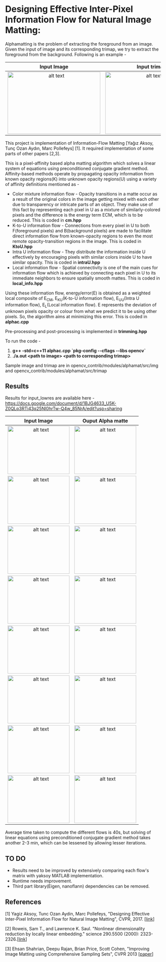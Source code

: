 # Designing Effective Inter-Pixel Information Flow for Natural Image Matting:

Alphamatting is the problem of extracting the foreground from an image. Given the input of image and its corresponding trimap, we try to extract the foreground from the background. Following is an example - 

Input Image                | Input trimap              | Ouput Alpha matte  
:-------------------------:|:-------------------------:|:-------------------------:
<img src="https://github.com/muskaankularia/opencv_contrib/blob/alphamatting/modules/alphamat/img/net.png" alt="alt text" width="300" height="200"> | <img src="https://github.com/muskaankularia/opencv_contrib/blob/alphamatting/modules/alphamat/trimap/net.png" alt="alt text" width="300" height="200"> | <img src="https://github.com/muskaankularia/opencv_contrib/blob/alphamatting/modules/alphamat/Result/result_net.png" alt="alt text" width="300" height="200">

This project is implementation of Information-Flow Matting [Yağız Aksoy, Tunç Ozan Aydın, Marc Pollefeys] [1]. It required implementation of some parts of other papers [2,3].

This is a pixel-affinity based alpha matting algorithm which solves a linear system of equations using preconditioned conjugate gradient method. Affinity-based methods operate by propagating opacity information from known opacity regions(K) into unknown opacity regions(U) using a variety of affinity definitions mentioned as -
* Color mixture information flow - Opacity transitions in a matte occur as a result of the original colors in the image getting mixed with each other due to transparency or intricate parts of an object. They make use of this fact by representing each pixel in U as a mixture of similarly-colored pixels and the difference is the energy term ECM,  which is to be reduced. This is coded in **cm.hpp**
* K-to-U information flow - Connections from every pixel in U to both F(foreground pixels) and B(background pixels) are made to facilitate direct information flow from known-opacity regions to even the most remote opacity-transition regions in the image. This is coded in **KtoU.hpp**
* Intra U information flow - They distribute the information inside U effectively by encouraging pixels with similar colors inside U to have similar opacity. This is coded in **intraU.hpp**
* Local information flow - Spatial connectivity is one of the main cues for information flow which is achieved by connecting each pixel in U to its immediate neighbors to ensure spatially smooth mattes. This is coded in **local_info.hpp**

Using these information flow, energy/error(E) is obtained as a weighted local composite of E<sub>CM</sub>, E<sub>KU</sub>(K-to-U information flow), E<sub>UU</sub>(Intra U information flow), E<sub>L</sub>(Local information flow).
E represents the deviation of unknown pixels opacity or colour from what we predict it to be using other pixels. So, the algorithm aims at minimizing this error. This is coded in **alphac.cpp**

Pre-processing and post-processing is implemented in **trimming.hpp**

To run the code -
1. **g++ -std=c++11 alphac.cpp \`pkg-config --cflags --libs opencv\`**
1. **./a.out \<path to image> \<path to corresponding trimap>**

Sample image and trimap are in opencv_contrib/modules/alphamat/src/img and opencv_contrib/modules/alphamat/src/trimap

## Results

Results for input_lowres are available here -
https://docs.google.com/document/d/1BJG4633_U5K-Z0QLp3RTi43q25NI0hrTw-Q4w_85NrA/edit?usp=sharing

Input Image             | Ouput Alpha matte 
:-------------------------:|:-------------------------:
<img src="https://github.com/muskaankularia/opencv_contrib/blob/alphamatting/modules/alphamat/img/net.png" alt="alt text" width="200" height="155">  |  <img src="https://github.com/muskaankularia/opencv_contrib/blob/alphamatting/modules/alphamat/Result/result_net.png" alt="alt text" width="200" height="155">
<img src="https://github.com/muskaankularia/opencv_contrib/blob/alphamatting/modules/alphamat/img/doll.png" alt="alt text" width="200" height="155">  |  <img src="https://github.com/muskaankularia/opencv_contrib/blob/alphamatting/modules/alphamat/Result/result_doll.png" alt="alt text" width="200" height="155">
<img src="https://github.com/muskaankularia/opencv_contrib/blob/alphamatting/modules/alphamat/img/donkey.png" alt="alt text" width="200" height="155">  |  <img src="https://github.com/muskaankularia/opencv_contrib/blob/alphamatting/modules/alphamat/Result/result_donkey.png" alt="alt text" width="200" height="155">
<img src="https://github.com/muskaankularia/opencv_contrib/blob/alphamatting/modules/alphamat/img/elephant.png" alt="alt text" width="200" height="155">  |  <img src="https://github.com/muskaankularia/opencv_contrib/blob/alphamatting/modules/alphamat/Result/result_elephant.png" alt="alt text" width="200" height="155">
<img src="https://github.com/muskaankularia/opencv_contrib/blob/alphamatting/modules/alphamat/img/pineapple.png" alt="alt text" width="200" height="155">  |  <img src="https://github.com/muskaankularia/opencv_contrib/blob/alphamatting/modules/alphamat/Result/result_pineapple.png" alt="alt text" width="200" height="155">
<img src="https://github.com/muskaankularia/opencv_contrib/blob/alphamatting/modules/alphamat/img/plant.png" alt="alt text" width="200" height="155">  |  <img src="https://github.com/muskaankularia/opencv_contrib/blob/alphamatting/modules/alphamat/Result/result_plant.png" alt="alt text" width="200" height="155">
<img src="https://github.com/muskaankularia/opencv_contrib/blob/alphamatting/modules/alphamat/img/plasticbag.png" alt="alt text" width="200" height="155">  |  <img src="https://github.com/muskaankularia/opencv_contrib/blob/alphamatting/modules/alphamat/Result/result_plasticbag.png" alt="alt text" width="200" height="155">
<img src="https://github.com/muskaankularia/opencv_contrib/blob/alphamatting/modules/alphamat/img/troll.png" alt="alt text" width="200" height="155">  |  <img src="https://github.com/muskaankularia/opencv_contrib/blob/alphamatting/modules/alphamat/Result/result_troll.png" alt="alt text" width="200" height="155">

Average time taken to compute the different flows is 40s, but solving of linear equations using preconditioned conjugate gradient method takes another 2-3 min, which can be lessened by allowing lesser iterations.

## TO DO
* Results need to be improved by extensively comparing each flow's matrix with yaksoy MATLAB implementation. 
* Runtime needs improvement. 
* Third part library(Eigen, nanoflann) dependencies can be removed. 

## References

[1] Yagiz Aksoy, Tunc Ozan Aydin, Marc Pollefeys, "Designing Effective Inter-Pixel Information Flow for Natural Image Matting", CVPR, 2017. [[link](http://people.inf.ethz.ch/aksoyy/ifm/)]

[2] Roweis, Sam T., and Lawrence K. Saul. "Nonlinear dimensionality reduction by locally linear embedding." science 290.5500 (2000): 2323-2326.[[link](https://science.sciencemag.org/content/290/5500/2323)]

[3] Ehsan Shahrian, Deepu Rajan, Brian Price, Scott Cohen, "Improving Image Matting using Comprehensive Sampling Sets", CVPR 2013 [[paper](http://www.cv-foundation.org/openaccess/content_cvpr_2013/papers/Shahrian_Improving_Image_Matting_2013_CVPR_paper.pdf)]
